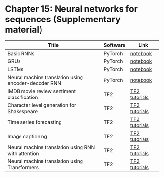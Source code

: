 # Chapter 15: Neural networks for sequences   (Supplementary material)


[rnn_torch]: https://colab.research.google.com/github/probml/pyprobml/blob/master/notebooks/rnn_torch.ipynb
[gru_torch]: https://colab.research.google.com/github/probml/pyprobml/blob/master/notebooks/gru_torch.ipynb
[lstm_torch]: https://colab.research.google.com/github/probml/pyprobml/blob/master/notebooks/lstm_torch.ipynb
[nmt_torch]: https://colab.research.google.com/github/probml/pyprobml/blob/master/notebooks/nmt_torch.ipynb


|Title|Software|Link|
|-----------|----|----|
|Basic RNNs|PyTorch|[notebook][rnn_torch] |
|GRUs|PyTorch|[notebook][gru_torch] |
|LSTMs|PyTorch|[notebook][lstm_torch] |
|Neural machine translation using encoder-decoder RNN|PyTorch|[notebook][nmt_torch] |
|IMDB movie  review sentiment classification|TF2|[TF2 tutorials](https://www.tensorflow.org/tutorials/text/text_classification_rnn)
|Character level generation for Shakespeare|TF2|[TF2 tutorials](https://www.tensorflow.org/tutorials/text/text_generation)
|Time series forecasting|TF2|[TF2 tutorials](https://www.tensorflow.org/tutorials/structured_data/time_series)
|Image captioning|TF2|[TF2 tutorials](https://www.tensorflow.org/tutorials/text/image_captioning)
|Neural machine translation using RNN with attention|TF2|[TF2 tutorials](https://www.tensorflow.org/tutorials/text/nmt_with_attention)
|Neural machine translation using Transformers|TF2|[TF2 tutorials](https://www.tensorflow.org/tutorials/text/transformer)




